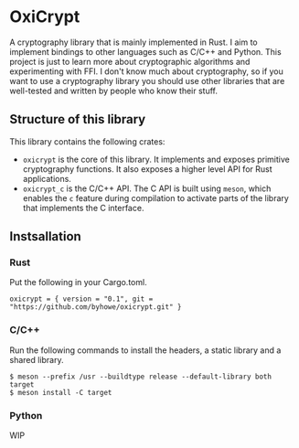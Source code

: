 # OxiCrypt

A cryptography library that is mainly implemented in Rust. I aim to implement bindings to other languages such as C/C++ and Python. This project is just to learn more about cryptographic algorithms and experimenting with FFI. I don't know much about cryptography, so if you want to use a cryptography library you should use other libraries that are well-tested and written by people who know their stuff.

## Structure of this library

This library contains the following crates:

* `oxicrypt` is the core of this library. It implements and exposes primitive cryptography functions. It also exposes a higher level API for Rust applications.
* `oxicrypt_c` is the C/C++ API. The C API is built using `meson`, which enables the `c` feature during compilation to activate parts of the library that implements the C interface.

## Instsallation

### Rust

Put the following in your Cargo.toml.
```
oxicrypt = { version = "0.1", git = "https://github.com/byhowe/oxicrypt.git" }
```

### C/C++

Run the following commands to install the headers, a static library and a shared library.
```
$ meson --prefix /usr --buildtype release --default-library both target
$ meson install -C target
```

### Python

WIP
